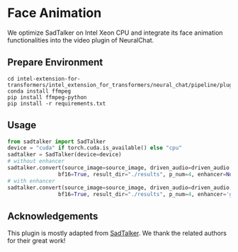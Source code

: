 # Face Animation

We optimize SadTalker on Intel Xeon CPU and integrate its face animation functionalities into the video plugin of NeuralChat.

## Prepare Environment

```
cd intel-extension-for-transformers/intel_extension_for_transformers/neural_chat/pipeline/plugins/video/face_animation
conda install ffmpeg
pip install ffmpeg-python
pip install -r requirements.txt
```

## Usage

```python
from sadtalker import SadTalker
device = "cuda" if torch.cuda.is_available() else "cpu"
sadtalker = SadTalker(device=device)
# without enhancer
sadtalker.convert(source_image=source_image, driven_audio=driven_audio, output_video_path="./response.mp4",
                bf16=True, result_dir="./results", p_num=4, enhancer=None)
# with enhancer
sadtalker.convert(source_image=source_image, driven_audio=driven_audio, output_video_path="./response.mp4",
                bf16=True, result_dir="./results", p_num=4, enhancer='gfpgan')
```

## Acknowledgements

This plugin is mostly adapted from [SadTalker](https://github.com/OpenTalker/SadTalker). We thank the related authors for their great work!